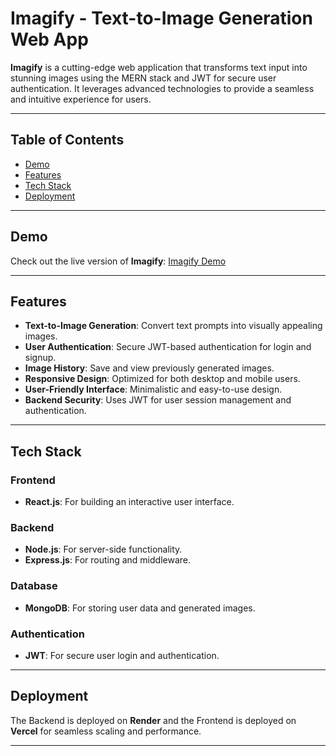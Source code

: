 # Imagify - Text-to-Image Generation Web App

**Imagify** is a cutting-edge web application that transforms text input into stunning images using the MERN stack and JWT for secure user authentication. It leverages advanced technologies to provide a seamless and intuitive experience for users.

---

## Table of Contents

- [Demo](#demo)  
- [Features](#features)  
- [Tech Stack](#tech-stack)  
- [Deployment](#deployment)  

---

## Demo

Check out the live version of **Imagify**: [Imagify Demo](https://client-imagify.vercel.app/)

---

## Features

- **Text-to-Image Generation**: Convert text prompts into visually appealing images.
- **User Authentication**: Secure JWT-based authentication for login and signup.
- **Image History**: Save and view previously generated images.
- **Responsive Design**: Optimized for both desktop and mobile users.
- **User-Friendly Interface**: Minimalistic and easy-to-use design.
- **Backend Security**: Uses JWT for user session management and authentication.

---

## Tech Stack

### Frontend
- **React.js**: For building an interactive user interface.

### Backend
- **Node.js**: For server-side functionality.
- **Express.js**: For routing and middleware.

### Database
- **MongoDB**: For storing user data and generated images.

### Authentication
- **JWT**: For secure user login and authentication.

---

## Deployment

The Backend is deployed on **Render** and the Frontend is deployed on
**Vercel** for seamless scaling and performance.

---
